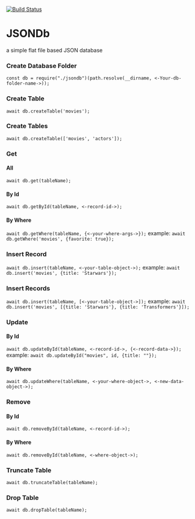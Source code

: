 [![Build Status](https://travis-ci.org/KiranMantha/JSONDb.svg?branch=master)](https://travis-ci.org/KiranMantha/JSONDb)

# JSONDb
a simple flat file based JSON database

### Create Database Folder
`const db = require("./jsondb")(path.resolve(__dirname, <-Your-db-folder-name->));`

### Create Table
`await db.createTable('movies');`

### Create Tables
`await db.createTable(['movies', 'actors']);`

### Get
#### All
`await db.get(tableName);`

#### By Id
`await db.getById(tableName, <-record-id->);`

#### By Where
`await db.getWhere(tableName, {<-your-where-args->});`
example: `await db.getWhere('movies', {favorite: true});`

### Insert Record
`await db.insert(tableName, <-your-table-object->);`
example: `await db.insert('movies', {title: 'Starwars'});`

### Insert Records
`await db.insert(tableName, [<-your-table-object->]);`
example: `await db.insert('movies', [{title: 'Starwars'}, {title: 'Transformers'}]);`

### Update
#### By Id
`await db.updateById(tableName, <-record-id->, {<-record-data->});`
example: `await db.updateById("movies", id, {title: ""});`

#### By Where
`await db.updateWhere(tableName, <-your-where-object->, <-new-data-object->);`

### Remove
#### By Id
`await db.removeById(tableName, <-record-id->);`

#### By Where
`await db.removeById(tableName, <-where-object->);`

### Truncate Table
`await db.truncateTable(tableName);`

### Drop Table
`await db.dropTable(tableName);`